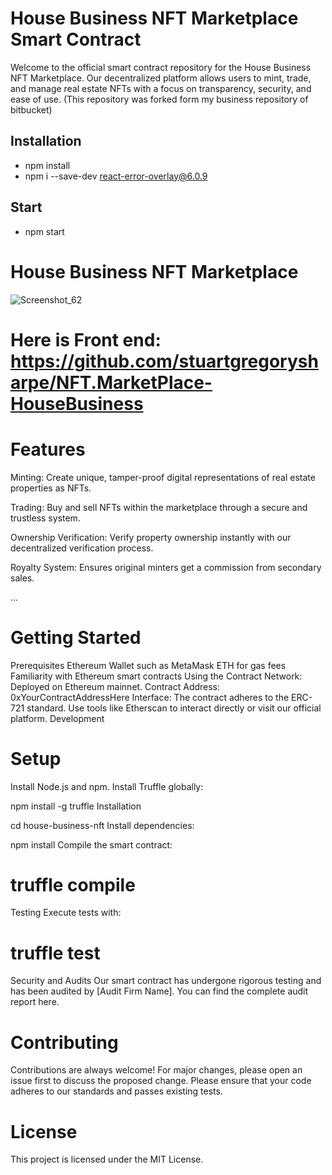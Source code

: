 # House Business NFT Marketplace Smart Contract
Welcome to the official smart contract repository for the House Business NFT Marketplace. Our decentralized platform allows users to mint, trade, and manage real estate NFTs with a focus on transparency, security, and ease of use.
(This repository was forked form my business repository of bitbucket)

## Installation
- npm install
- npm i --save-dev react-error-overlay@6.0.9

## Start
- npm start
  
# House Business NFT Marketplace
![Screenshot_62](https://github.com/stuartgregorysharpe/NFT.MarketPlace-HouseBusiness/assets/137684294/589bc891-5ee7-46bc-996d-3f1d1687db8e)

# Here is Front end: https://github.com/stuartgregorysharpe/NFT.MarketPlace-HouseBusiness

# Features
Minting: Create unique, tamper-proof digital representations of real estate properties as NFTs.

Trading: Buy and sell NFTs within the marketplace through a secure and trustless system.

Ownership Verification: Verify property ownership instantly with our decentralized verification process.

Royalty System: Ensures original minters get a commission from secondary sales.

...
# Getting Started
Prerequisites
Ethereum Wallet such as MetaMask
ETH for gas fees
Familiarity with Ethereum smart contracts
Using the Contract
Network: Deployed on Ethereum mainnet.
Contract Address: 0xYourContractAddressHere
Interface: The contract adheres to the ERC-721 standard. Use tools like Etherscan to interact directly or visit our official platform.
Development

# Setup
Install Node.js and npm.
Install Truffle globally:

npm install -g truffle
Installation

cd house-business-nft
Install dependencies:

npm install
Compile the smart contract:

# truffle compile
Testing
Execute tests with:


# truffle test
Security and Audits
Our smart contract has undergone rigorous testing and has been audited by [Audit Firm Name]. You can find the complete audit report here.

# Contributing
Contributions are always welcome! For major changes, please open an issue first to discuss the proposed change. Please ensure that your code adheres to our standards and passes existing tests.

# License
This project is licensed under the MIT License.


